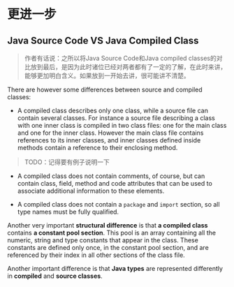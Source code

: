 # 更进一步

## Java Source Code VS Java Compiled Class

> 作者有话说：之所以将Java Source Code和Java compiled classes的对比放到最后，是因为此时诸位已经对两者都有了一定的了解，在此时来讲，能够更加明白含义。如果放到一开始去讲，很可能讲不清楚。

There are however some differences between source and compiled classes:

- A compiled class describes only one class, while a source file can contain several classes. For instance a source file describing a class with one inner class is compiled in two class files: one for the main class and one for the inner class. However the main class file contains references to its inner classes, and inner classes defined inside methods contain a reference to their enclosing method.

> TODO：记得要有例子说明一下

- A compiled class does not contain comments, of course, but can contain class, field, method and code attributes that can be used to associate additional information to these elements.

- A compiled class does not contain a `package` and `import` section, so all type names must be fully qualified.

Another very important **structural difference** is that **a compiled class** contains **a constant pool section**. This pool is an array containing all the numeric, string and type constants that appear in the class. These constants are defined only once, in the constant pool section, and are referenced by their index in all other sections of the class file.

Another important difference is that **Java types** are represented differently in **compiled** and **source classes**.



